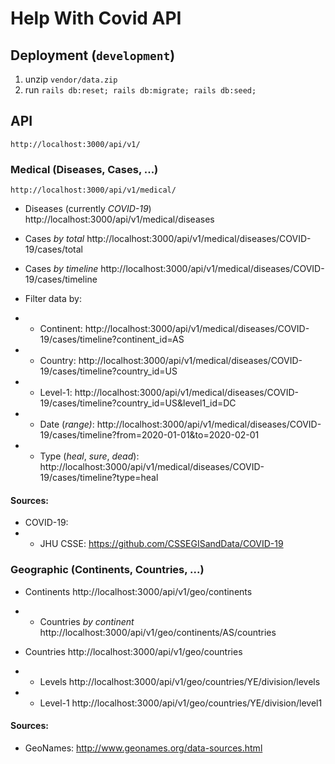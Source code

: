 # Help With Covid API

## Deployment (`development`)
1. unzip `vendor/data.zip`
2. run `rails db:reset; rails db:migrate; rails db:seed;`

## API
```
http://localhost:3000/api/v1/
```

### Medical (Diseases, Cases, ...)
```
http://localhost:3000/api/v1/medical/
```
* Diseases (currently *COVID-19*)
http://localhost:3000/api/v1/medical/diseases

* Cases *by total*
http://localhost:3000/api/v1/medical/diseases/COVID-19/cases/total

* Cases *by timeline*
http://localhost:3000/api/v1/medical/diseases/COVID-19/cases/timeline

* Filter data by:
* * Continent: http://localhost:3000/api/v1/medical/diseases/COVID-19/cases/timeline?continent_id=AS
* * Country: http://localhost:3000/api/v1/medical/diseases/COVID-19/cases/timeline?country_id=US
* * Level-1: http://localhost:3000/api/v1/medical/diseases/COVID-19/cases/timeline?country_id=US&level1_id=DC
* * Date (*range)*: http://localhost:3000/api/v1/medical/diseases/COVID-19/cases/timeline?from=2020-01-01&to=2020-02-01
* * Type (*heal*, *sure*, *dead*): http://localhost:3000/api/v1/medical/diseases/COVID-19/cases/timeline?type=heal

#### Sources:
- COVID-19: 
- - JHU CSSE: https://github.com/CSSEGISandData/COVID-19

### Geographic (Continents, Countries, ...)

* Continents
http://localhost:3000/api/v1/geo/continents

* * Countries *by continent*
http://localhost:3000/api/v1/geo/continents/AS/countries

* Countries
http://localhost:3000/api/v1/geo/countries

* * Levels
http://localhost:3000/api/v1/geo/countries/YE/division/levels

* * Level-1
http://localhost:3000/api/v1/geo/countries/YE/division/level1

#### Sources:
* GeoNames: http://www.geonames.org/data-sources.html